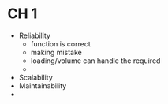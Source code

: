 # CH 1
- Reliability
	- function is correct
	- making mistake
	- loading/volume can handle the required
	- 
- Scalability
- Maintainability
-
<!--stackedit_data:
eyJoaXN0b3J5IjpbMTAwNDg3NzAyMV19
-->